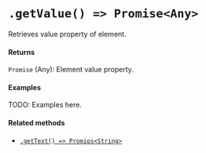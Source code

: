 # `.getValue() => Promise<Any>`

Retrieves value property of element.

#### Returns

`Promise` (Any): Element value property.

#### Examples

TODO: Examples here.

#### Related methods

- [`.getText() => Promios<String>`](./getText.md)
